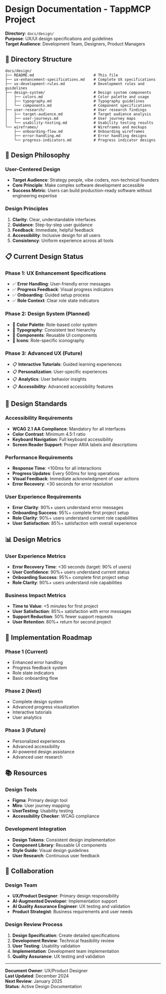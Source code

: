 # Design Documentation - TappMCP Project

**Directory**: `docs/design/`  
**Purpose**: UX/UI design specifications and guidelines  
**Target Audience**: Development Team, Designers, Product Managers  

## 📁 **Directory Structure**

```
docs/design/
├── README.md                           # This file
├── ux-enhancement-specifications.md    # Complete UX specifications
├── ux-development-rules.md             # Development rules and guidelines
├── design-system/                      # Design system components
│   ├── colors.md                       # Color palette and usage
│   ├── typography.md                   # Typography guidelines
│   └── components.md                   # Component specifications
├── user-research/                      # User research findings
│   ├── target-audience.md              # Target audience analysis
│   ├── user-journeys.md                # User journey maps
│   └── usability-testing.md            # Usability testing results
└── wireframes/                         # Wireframes and mockups
    ├── onboarding-flow.md              # Onboarding wireframes
    ├── error-handling.md               # Error handling designs
    └── progress-indicators.md          # Progress indicator designs
```

## 🎯 **Design Philosophy**

### **User-Centered Design**
- **Target Audience**: Strategy people, vibe coders, non-technical founders
- **Core Principle**: Make complex software development accessible
- **Success Metric**: Users can build production-ready software without engineering expertise

### **Design Principles**
1. **Clarity**: Clear, understandable interfaces
2. **Guidance**: Step-by-step user guidance
3. **Feedback**: Immediate, helpful feedback
4. **Accessibility**: Inclusive design for all users
5. **Consistency**: Uniform experience across all tools

## 📋 **Current Design Status**

### **Phase 1: UX Enhancement Specifications**
- ✅ **Error Handling**: User-friendly error messages
- ✅ **Progress Feedback**: Visual progress indicators
- ✅ **Onboarding**: Guided setup process
- ✅ **Role Context**: Clear role state indicators

### **Phase 2: Design System (Planned)**
- 🔄 **Color Palette**: Role-based color system
- 🔄 **Typography**: Consistent text hierarchy
- 🔄 **Components**: Reusable UI components
- 🔄 **Icons**: Role-specific iconography

### **Phase 3: Advanced UX (Future)**
- 📋 **Interactive Tutorials**: Guided learning experiences
- 📋 **Personalization**: User-specific experiences
- 📋 **Analytics**: User behavior insights
- 📋 **Accessibility**: Advanced accessibility features

## 🎨 **Design Standards**

### **Accessibility Requirements**
- **WCAG 2.1 AA Compliance**: Mandatory for all interfaces
- **Color Contrast**: Minimum 4.5:1 ratio
- **Keyboard Navigation**: Full keyboard accessibility
- **Screen Reader Support**: Proper ARIA labels and descriptions

### **Performance Requirements**
- **Response Time**: <100ms for all interactions
- **Progress Updates**: Every 500ms for long operations
- **Visual Feedback**: Immediate acknowledgment of user actions
- **Error Recovery**: <30 seconds for error resolution

### **User Experience Requirements**
- **Error Clarity**: 90%+ users understand error messages
- **Onboarding Success**: 95%+ complete first project setup
- **Role Clarity**: 90%+ users understand current role capabilities
- **User Satisfaction**: 85%+ satisfaction with overall experience

## 📊 **Design Metrics**

### **User Experience Metrics**
- **Error Recovery Time**: <30 seconds (target: 90% of users)
- **User Confidence**: 90%+ users understand current status
- **Onboarding Success**: 95%+ complete first project setup
- **Role Clarity**: 90%+ users understand role capabilities

### **Business Impact Metrics**
- **Time to Value**: <5 minutes for first project
- **User Satisfaction**: 85%+ satisfaction with error messages
- **Support Reduction**: 50% fewer support requests
- **User Retention**: 80%+ return for second project

## 🚀 **Implementation Roadmap**

### **Phase 1 (Current)**
- Enhanced error handling
- Progress feedback system
- Role state indicators
- Basic onboarding flow

### **Phase 2 (Next)**
- Complete design system
- Advanced progress visualization
- Interactive tutorials
- User analytics

### **Phase 3 (Future)**
- Personalized experiences
- Advanced accessibility
- AI-powered design assistance
- Advanced user research

## 📚 **Resources**

### **Design Tools**
- **Figma**: Primary design tool
- **Miro**: User journey mapping
- **UserTesting**: Usability testing
- **Accessibility Checker**: WCAG compliance

### **Development Integration**
- **Design Tokens**: Consistent design implementation
- **Component Library**: Reusable UI components
- **Style Guide**: Visual design guidelines
- **User Research**: Continuous user feedback

## 🤝 **Collaboration**

### **Design Team**
- **UX/Product Designer**: Primary design responsibility
- **AI-Augmented Developer**: Implementation support
- **AI Quality Assurance Engineer**: UX testing and validation
- **Product Strategist**: Business requirements and user needs

### **Design Review Process**
1. **Design Specification**: Create detailed specifications
2. **Development Review**: Technical feasibility review
3. **User Testing**: Usability validation
4. **Implementation**: Development team implementation
5. **Quality Assurance**: UX testing and validation

---

**Document Owner**: UX/Product Designer  
**Last Updated**: December 2024  
**Next Review**: January 2025  
**Status**: Active Design Documentation
